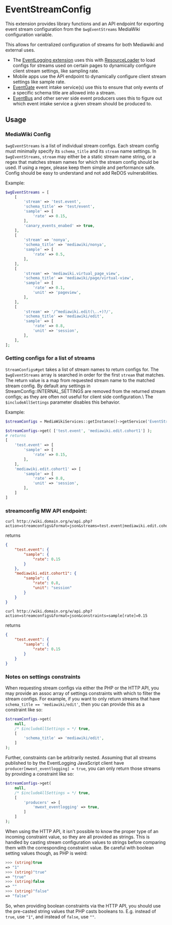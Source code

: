 # EventStreamConfig

This extension provides library functions and an API endpoint for exporting event stream configuration from the `$wgEventStreams` MediaWiki configuration variable.

This allows for centralized configuration of streams for both Mediawiki and external uses.

- The [EventLogging extension](T223931) uses this with [ResourceLoader](https://www.mediawiki.org/wiki/ResourceLoader) to load configs for streams used on certain pages to dynamically configure client stream settings, like sampling rate.
- Mobile apps use the API endpoint to dynamically configure client stream settings like sample rate.
- [EventGate](https://wikitech.wikimedia.org/wiki/Event_Platform/EventGate) event intake service(s) use this to ensure that only events of a specific schema title are allowed into a stream.
- [EventBus](https://www.mediawiki.org/wiki/Extension:EventBus) and other server side event producers uses this to figure out which event intake service a given stream should be produced to.

## Usage

### MediaWiki Config

`$wgEventStreams` is a list of individual stream configs. Each stream config must minimally specify its `schema_title` and its `stream` name settings. In `$wgEventStreams`, `stream` may either be a static stream name string, or a regex that matches stream names for which the stream config should be used. If using a regex, please keep them simple and performance safe. Config should be easy to understand and not add ReDOS vulnerabilities.

Example:

```php
$wgEventStreams = [
    [
        'stream' => 'test.event',
        'schema_title' => 'test/event',
        'sample' => [
            'rate' => 0.15,
        ],
        'canary_events_enabed' => true,
    ],
    [
        'stream' => 'nonya',
        'schema_title' => 'mediawiki/nonya',
        'sample' => [
            'rate' => 0.5,
        ],
    ],
    [
        'stream' => 'mediawiki.virtual_page_view',
        'schema_title' => 'mediawiki/page/virtual-view',
        'sample' => [
            'rate' => 0.1,
            'unit' => 'pageview',
        ],
    ],
    [
        'stream' => '/^mediawiki.edit(\..+)?/',
        'schema_title' => 'mediawiki/edit',
        'sample' => [
            'rate' => 0.8,
            'unit' => 'session',
        ],
    ],
];
```

### Getting configs for a list of streams

`StreamConfigs#get` takes a list of stream names to return configs for. The `$wgEventStreams` array is searched in order for the first `stream` that matches. The return value is a map from requested stream name to the matched stream config. By default any settings in StreamConfig::INTERNAL_SETTINGS are removed from the returned stream configs; as they are often not useful for client side configuration.\ The `$includeAllSettings` parameter disables this behavior.

Example:

```php
$streamConfigs = MediaWikiServices::getInstance()->getService('EventStreamConfig.StreamConfigs');

$streamConfigs->get( ['test.event', 'mediawiki.edit.cohort1'] );
# returns
[
    'test.event' => [
        'sample' => [
            'rate' => 0.15,
        ],
    ],
    'mediawiki.edit.cohort1' => [
        'sample' => [
            'rate' => 0.8,
            'unit' => 'session',
        ],
    ]
]
```

### streamconfig MW API endpoint:

```
curl http://wiki.domain.org/w/api.php?action=streamconfigs&format=json&streams=test.event|mediawiki.edit.cohort1
```

returns

```json
{
    "test.event": {
        "sample": {
            "rate": 0.15
        }
    },
    "mediawiki.edit.cohort1": {
        "sample": {
            "rate": 0.8,
            "unit": "session"
        }
    }
}
```

```
curl http://wiki.domain.org/w/api.php?action=streamconfigs&format=json&constraints=sample[rate]=0.15
```

returns

```json
{
    "test.event": {
        "sample": {
            "rate": 0.15
        }
    }
}
```


### Notes on settings constraints

When requesting stream configs via either the PHP or the HTTP API, you may provide an assoc array
of settings constraints with which to filter the stream configs. For example, if you want to only return
streams that have `schema_title == 'mediawiki/edit'`, then you can provide this as a constraint like so:

```php
$streamConfigs->get(
    null,
    /* $includeAllSettings = */ true,
    [
        'schema_title' => 'mediawiki/edit',
    ]
);
```

Further, constraints can be arbitrarily nested. Assuming that all streams published to by the
EventLogging JavaScript client have `producer[mwext_eventlogging] = true`, you can only return those
streams by providing a constraint like so:

```php
$streamConfigs->get(
    null,
    /* $includeAllSettings = */ true,
    [
        'producers' => [
            'mwext_eventlogging' => true,
        ]
    ]
);
```

When using the HTTP API, it isn't possible to know the proper type of an incoming constraint value, so
they are all provided as strings.  This is handled by casting stream configuration values to strings
before comparing them with the corresponding constraint value.  Be careful with boolean setting values
though, as PHP is weird:

```php
>>> (string)true
=> "1"
>>> (string)"true"
=> "true"
>>> (string)false
=> ""
>>> (string)"false"
=> "false"
```

So, when providing boolean constraints via the HTTP API, you should use the pre-casted string values
that PHP casts booleans to.  E.g. instead of `true`, use `"1"`, and instead of `false`, use `""`.

